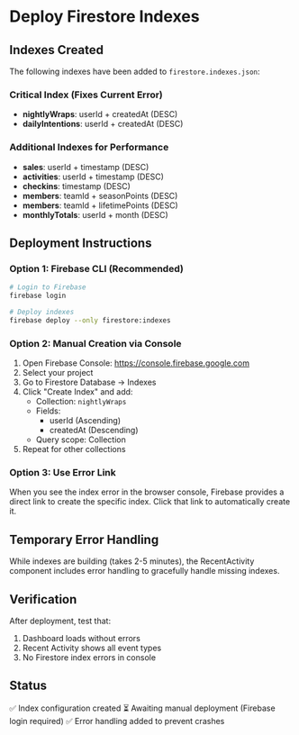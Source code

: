 # Deploy Firestore Indexes

## Indexes Created
The following indexes have been added to `firestore.indexes.json`:

### Critical Index (Fixes Current Error)
- **nightlyWraps**: userId + createdAt (DESC)
- **dailyIntentions**: userId + createdAt (DESC)

### Additional Indexes for Performance
- **sales**: userId + timestamp (DESC)
- **activities**: userId + timestamp (DESC)
- **checkins**: timestamp (DESC)
- **members**: teamId + seasonPoints (DESC)
- **members**: teamId + lifetimePoints (DESC)
- **monthlyTotals**: userId + month (DESC)

## Deployment Instructions

### Option 1: Firebase CLI (Recommended)
```bash
# Login to Firebase
firebase login

# Deploy indexes
firebase deploy --only firestore:indexes
```

### Option 2: Manual Creation via Console
1. Open Firebase Console: https://console.firebase.google.com
2. Select your project
3. Go to Firestore Database → Indexes
4. Click "Create Index" and add:
   - Collection: `nightlyWraps`
   - Fields: 
     - userId (Ascending)
     - createdAt (Descending)
   - Query scope: Collection
5. Repeat for other collections

### Option 3: Use Error Link
When you see the index error in the browser console, Firebase provides a direct link to create the specific index. Click that link to automatically create it.

## Temporary Error Handling
While indexes are building (takes 2-5 minutes), the RecentActivity component includes error handling to gracefully handle missing indexes.

## Verification
After deployment, test that:
1. Dashboard loads without errors
2. Recent Activity shows all event types
3. No Firestore index errors in console

## Status
✅ Index configuration created
⏳ Awaiting manual deployment (Firebase login required)
✅ Error handling added to prevent crashes